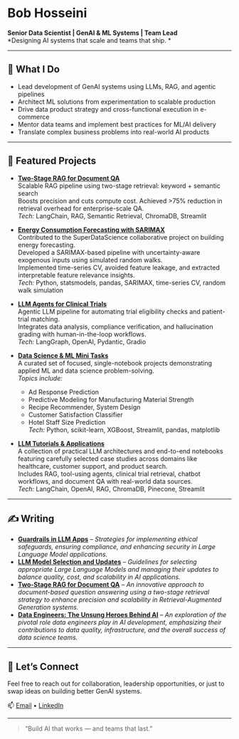 # Bob Hosseini  
**Senior Data Scientist | GenAI & ML Systems | Team Lead**  
*Designing AI systems that scale and teams that ship.
*

---

## 🔧 What I Do
- Lead development of GenAI systems using LLMs, RAG, and agentic pipelines
- Architect ML solutions from experimentation to scalable production
- Drive data product strategy and cross-functional execution in e-commerce
- Mentor data teams and implement best practices for ML/AI delivery
- Translate complex business problems into real-world AI products

---

## 🚀 Featured Projects

- [**Two-Stage RAG for Document QA**](https://github.com/bab-git/two-stage-conrag)  
  Scalable RAG pipeline using two-stage retrieval: keyword + semantic search  
  Boosts precision and cuts compute cost. Achieved >75% reduction in retrieval overhead for enterprise-scale QA.  
  *Tech:* LangChain, RAG, Semantic Retrieval, ChromaDB, Streamlit

- [**Energy Consumption Forecasting with SARIMAX**](https://github.com/bab-git/SDS-CP027-watt-wise/tree/dev_bob/submissions/team/bob-hosseini)  
  Contributed to the SuperDataScience collaborative project on building energy forecasting.  
  Developed a SARIMAX-based pipeline with uncertainty-aware exogenous inputs using simulated random walks.  
  Implemented time-series CV, avoided feature leakage, and extracted interpretable feature relevance insights.  
  *Tech:* Python, statsmodels, pandas, SARIMAX, time-series CV, random walk simulation

- [**LLM Agents for Clinical Trials**](https://github.com/bab-git/llm_pharma)  
  Agentic LLM pipeline for automating trial eligibility checks and patient-trial matching.  
  Integrates data analysis, compliance verification, and hallucination grading with human-in-the-loop workflows.  
  *Tech:* LangGraph, OpenAI, Pydantic, Gradio

- [**Data Science & ML Mini Tasks**](https://github.com/bab-git/data-science-and-ml-mini-projects)  
  A curated set of focused, single-notebook projects demonstrating applied ML and data science problem-solving.  
  *Topics include:*  
  - Ad Response Prediction  
  - Predictive Modeling for Manufacturing Material Strength  
  - Recipe Recommender, System Design  
  - Customer Satisfaction Classifier
  - Hotel Staff Size Prediction  
  *Tech:* Python, scikit-learn, XGBoost, Streamlit, pandas, matplotlib

- [**LLM Tutorials & Applications**](https://github.com/bab-git/llm-tutorials)  
  A collection of practical LLM architectures and end-to-end notebooks featuring carefully selected case studies across domains like healthcare, customer support, and product search.  
  Includes RAG, tool-using agents, clinical trial retrieval, chatbot workflows, and document QA with real-world data sources.  
  *Tech:* LangChain, OpenAI, RAG, ChromaDB, Pinecone, Streamlit


---

## ✍️ Writing

- **[Guardrails in LLM Apps](https://www.linkedin.com/feed/update/urn:li:ugcPost:7275192025069621248/)** – *Strategies for implementing ethical safeguards, ensuring compliance, and enhancing security in Large Language Model applications.*
- **[LLM Model Selection and Updates](https://medium.com/@bbkhosseini/llm-model-selection-and-updates-c6448b23eb36)** – *Guidelines for selecting appropriate Large Language Models and managing their updates to balance quality, cost, and scalability in AI applications.*
- **[Two-Stage RAG for Document QA](https://medium.com/@bbkhosseini/two-stage-consecutive-rag-for-document-qa-enhancing-precision-and-scalability-ac2af206babd)** – *An innovative approach to document-based question answering using a two-stage retrieval strategy to enhance precision and scalability in Retrieval-Augmented Generation systems.*
- **[Data Engineers: The Unsung Heroes Behind AI](https://www.linkedin.com/feed/update/urn:li:ugcPost:7209355924925202432/)** – *An exploration of the pivotal role data engineers play in AI development, emphasizing their contributions to data quality, infrastructure, and the overall success of data science teams.*



---

## 💬 Let’s Connect

Feel free to reach out for collaboration, leadership opportunities, or just to swap ideas on building better GenAI systems.


📫 [Email](mailto:bbkhosseini@gmail.com) • [LinkedIn](https://www.linkedin.com/in/bhosseini)

---

> “Build AI that works — and teams that last.”


<!--
**bab-git/bab-git** is a ✨ _special_ ✨ repository because its `README.md` (this file) appears on your GitHub profile.

Here are some ideas to get you started:

- 🔭 I’m currently working on ...
- 🌱 I’m currently learning ...
- 👯 I’m looking to collaborate on ...
- 🤔 I’m looking for help with ...
- 💬 Ask me about ...
- 📫 How to reach me: ...
- 😄 Pronouns: ...
- ⚡ Fun fact: ...
-->



